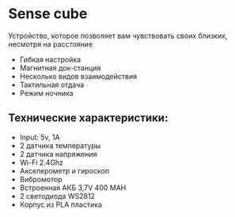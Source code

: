 # Sense cube

Устройство, которое позволяет вам чувствовать своих близких, несмотря на расстояние

- Гибкая настройка
- Магнитная док-станция
- Несколько видов взаимодействия
- Тактильная отдача
- Режим ночника



## Технические характеристики:

- Input: 5v, 1A
- 2 датчика температуры
- 2 датчика напряжения
- Wi-Fi 2.4Ghz
- Акселерометр и гироскоп
- Вибромотор
- Встроенная АКБ 3,7V 400 MAH
- 2 светодиода WS2812
- Корпус из PLA пластика
